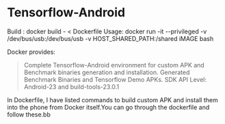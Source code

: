# Tensorflow-Android

Build : docker build - < Dockerfile
Usage: docker run -it --privileged -v /dev/bus/usb:/dev/bus/usb -v HOST_SHARED_PATH:/shared iMAGE bash

Docker provides:
> Complete Tensorflow-Android environment for custom APK and Benchmark binaries generation and installation.
> Generated Benchmark Binaries and Tensorflow Demo APKs.
> SDK API Level: Android-23 and build-tools-23.0.1

In Dockerfile, I have listed commands to build custom APK and install them into the phone from Docker itself.You can go through the dockerfile and follow these.bb 
